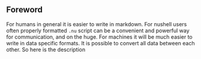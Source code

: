
## Foreword

For humans in general it is easier to write in markdown.
For nushell users often properly formatted `.nu` script can be a convenient and powerful way for communication, and on the huge. 
For machines it will be much easier to write in data specific formats.
It is possible to convert all data between each other.
So here is the description 

